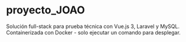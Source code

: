 # proyecto_JOAO
Solución full-stack para prueba técnica con Vue.js 3, Laravel y MySQL.  Containerizada con Docker - solo ejecutar un comando para desplegar.
